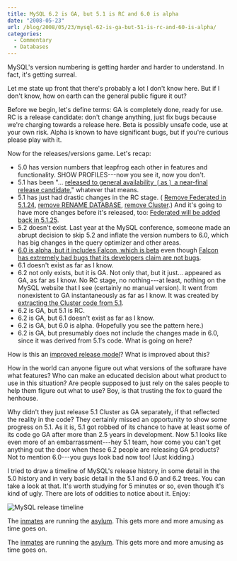 ```yaml
---
title: MySQL 6.2 is GA, but 5.1 is RC and 6.0 is alpha
date: "2008-05-23"
url: /blog/2008/05/23/mysql-62-is-ga-but-51-is-rc-and-60-is-alpha/
categories:
  - Commentary
  - Databases
---
```

MySQL's version numbering is getting harder and harder to understand. In fact, it's getting surreal.

Let me state up front that there's probably a lot I don't know here. But if I don't know, how on earth can the general public figure it out?

Before we begin, let's define terms: GA is completely done, ready for use. RC is a release candidate: don't change anything, just fix bugs because we're charging towards a release here. Beta is possibly unsafe code, use at your own risk. Alpha is known to have significant bugs, but if you're curious please play with it.

Now for the releases/versions game. Let's recap:

* 5.0 has version numbers that leapfrog each other in features and functionality. SHOW PROFILES---now you see it, now you don't.
* 5.1 has been "... [released to general availability ❲as❳ a near-final release candidate](http://www.eweek.com/c/a/Database/CEO-Calls-MySQLs-the-Ferrari-of-Databases/)," whatever that means.
* 5.1 has just had drastic changes in the RC stage. ( [Remove Federated in 5.1.24](http://dev.mysql.com/doc/refman/5.1/en/news-5-1-24.html), [remove RENAME DATABASE](http://www.mysqlperformanceblog.com/2008/05/20/too-dangerous-command/), [remove Cluster](http://blogs.mysql.com/kaj/2008/05/23/mysql-clusters-improved-release-model/).) And it's going to have more changes before it's released, too: [Federated will be added back in 5.1.25](http://dev.mysql.com/doc/refman/5.1/en/news-5-1-24.html).
* 5.2 doesn't exist. Last year at the MySQL conference, someone made an abrupt decision to skip 5.2 and inflate the version numbers to 6.0, which has big changes in the query optimizer and other areas.
* [6.0 is alpha, but it includes Falcon, which is beta](http://blogs.sun.com/theaquarium/entry/mysql_6_0_is_alpha) even though [Falcon has extremely bad bugs that its developers claim are not bugs](http://bugs.mysql.com/bug.php?id=36296).
* 6.1 doesn't exist as far as I know.
* 6.2 not only exists, but it is GA. Not only that, but it just... appeared as GA, as far as I know. No RC stage, no nothing---at least, nothing on the MySQL website that I see (certainly no manual version). It went from nonexistent to GA instantaneously as far as I know. It was created by [extracting the Cluster code from 5.1](http://johanandersson.blogspot.com/2008/05/mysql-cluster-62-officially-released.html).
* 6.2 is GA, but 5.1 is RC.
* 6.2 is GA, but 6.1 doesn't exist as far as I know.
* 6.2 is GA, but 6.0 is alpha. (Hopefully you see the pattern here.)
* 6.2 is GA, but presumably does not include the changes made in 6.0, since it was derived from 5.1′s code.
What is going on here?

How is this an [improved release model](http://blogs.mysql.com/kaj/2008/05/23/mysql-clusters-improved-release-model/)? What is improved about this?

How in the world can anyone figure out what versions of the software have what features? Who can make an educated decision about what product to use in this situation? Are people supposed to just rely on the sales people to help them figure out what to use? Boy, is that trusting the fox to guard the henhouse.

Why didn't they just release 5.1 Cluster as GA separately, if that reflected the reality in the code? They certainly missed an opportunity to show some progress on 5.1. As it is, 5.1 got robbed of its chance to have at least some of its code go GA after more than 2.5 years in development. Now 5.1 looks like even more of an embarrassment---hey 5.1 team, how come you can't get anything out the door when these 6.2 people are releasing GA products? Not to mention 6.0---you guys look bad now too! (Just kidding.)

I tried to draw a timeline of MySQL's release history, in some detail in the 5.0 history and in very basic detail in the 5.1 and 6.0 and 6.2 trees. You can take a look at that. It's worth studying for 5 minutes or so, even though it's kind of ugly. There are lots of oddities to notice about it. Enjoy:

![MySQL release timeline](/media/2008/05/mysql-timeline.png)

The [inmates](http://www.mysql.com/about/contact/sales.html) are running the [asylum](http://www.mysql.com/). This gets more and more amusing as time goes on.

<p>The <a href="http://www.mysql.com/about/contact/sales.html">inmates</a> are running the <a href="http://www.mysql.com/">asylum</a>.  This gets more and more amusing as time goes on.</p>
